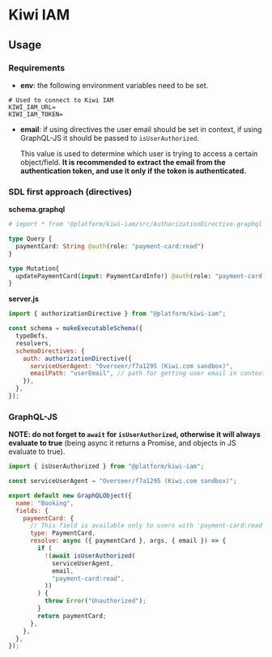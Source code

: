 # Kiwi IAM

## Usage

### Requirements

- **env**: the following environment variables need to be set.

```shell
# Used to connect to Kiwi IAM
KIWI_IAM_URL=
KIWI_IAM_TOKEN=
```

- **email**: if using directives the user email should be set in context, if
  using GraphQL-JS it should be passed to `isUserAuthorized`.

  This value is used to determine which user is trying to access a certain
  object/field. **It is recommended to extract the email from the authentication
  token, and use it only if the token is authenticated.**

### SDL first approach (directives)

**schema.graphql**

```graphql
# import * from '@platform/kiwi-iam/src/AuthorizationDirective.graphql'

type Query {
  paymentCard: String @auth(role: "payment-card:read")
}

type Mutation{
  updatePaymentCard(input: PaymentCardInfo!) @auth(role: "payment-card:write")
}
```

**server.js**

```js
import { authorizationDirective } from "@platform/kiwi-iam";

const schema = makeExecutableSchema({
  typeDefs,
  resolvers,
  schemaDirectives: {
    auth: authorizationDirective({
      serviceUserAgent: "Overseer/f7a1295 (Kiwi.com sandbox)",
      emailPath: "userEmail", // path for getting user email in context, default is 'email'
    }),
  },
});
```

### GraphQL-JS

**NOTE: do not forget to `await` for `isUserAuthorized`, otherwise it will
always evaluate to true** (being async it returns a Promise, and objects in JS
evaluate to true).

```js
import { isUserAuthorized } from "@platform/kiwi-iam";

const serviceUserAgent = "Overseer/f7a1295 (Kiwi.com sandbox)";

export default new GraphQLObject({
  name: "Booking",
  fields: {
    paymentCard: {
      // This field is available only to users with 'payment-card:read' role.
      type: PaymentCard,
      resolve: async ({ paymentCard }, args, { email }) => {
        if (
          !(await isUserAuthorized(
            serviceUserAgent,
            email,
            "payment-card:read",
          ))
        ) {
          throw Error("Unauthorized");
        }
        return paymentCard;
      },
    },
  },
});
```
